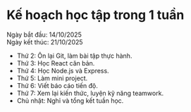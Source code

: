 # Kế hoạch học tập trong 1 tuần

Ngày bắt đầu: 14/10/2025  
Ngày kết thúc: 21/10/2025

- Thứ 2: Ôn lại Git, làm bài tập thực hành.  
- Thứ 3: Học React căn bản.  
- Thứ 4: Học Node.js và Express.  
- Thứ 5: Làm mini project.  
- Thứ 6: Viết báo cáo tiến độ.  
- Thứ 7: Xem lại kiến thức, luyện kỹ năng teamwork.  
- Chủ nhật: Nghỉ và tổng kết tuần học.
